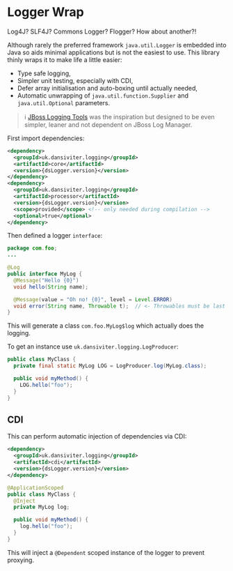 # Logger Wrap #

Log4J? SLF4J? Commons Logger? Flogger? How about another?!

Although rarely the preferred framework `java.util.Logger` is embedded into Java so aids minimal applications but is not the easiest to use. This library thinly wraps it to make life a little easier:
* Type safe logging,
* Simpler unit testing, especially with CDI,
* Defer array initialisation and auto-boxing until actually needed,
* Automatic unwrapping of `java.util.function.Supplier` and `java.util.Optional` parameters.

> :information_source: [JBoss Logging Tools](https://github.com/jboss-logging/jboss-logging-tools) was the inspiration but designed to be even simpler, leaner and not dependent on JBoss Log Manager.

First import dependencies:

```xml
<dependency>
  <groupId>uk.dansiviter.logging</groupId>
  <artifactId>core</artifactId>
  <version>{dsLogger.version}</version>
</dependency>
<dependency>
  <groupId>uk.dansiviter.logging</groupId>
  <artifactId>processor</artifactId>
  <version>{dsLogger.version}</version>
  <scope>provided</scope> <!-- only needed during compilation -->
  <optional>true</optional>
</dependency>
```

Then defined a logger `interface`:
```java
package com.foo;
...

@Log
public interface MyLog {
  @Message("Hello {0}")
  void hello(String name);

  @Message(value = "Oh no! {0}", level = Level.ERROR)
  void error(String name, Throwable t);  // <- Throwables must be last parameter
}
```

This will generate a class `com.foo.MyLog$log` which actually does the logging.

To get an instance use `uk.dansiviter.logging.LogProducer`:
```java
public class MyClass {
  private final static MyLog LOG = LogProducer.log(MyLog.class);

  public void myMethod() {
    LOG.hello("foo");
  }
}
```

## CDI ##

This can perform automatic injection of dependencies via CDI:

```xml
<dependency>
  <groupId>uk.dansiviter.logging</groupId>
  <artifactId>cdi</artifactId>
  <version>{dsLogger.version}</version>
</dependency>
```

```java
@ApplicationScoped
public class MyClass {
  @Inject
  private MyLog log;

  public void myMethod() {
    log.hello("foo");
  }
}
```

This will inject a `@Dependent` scoped instance of the logger to prevent proxying.
